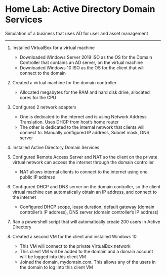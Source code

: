 # Home Lab: Active Directory Domain Services

Simulation of a business that uses AD for user and asset management

---

1. Installed VirtualBox for a virtual machine
    - Downloaded Windows Server 2019 ISO as the OS for the Domain Controller that contains an AD server, on the virtual machine
    - Downloaded Windows 10 ISO as the OS for the client that will connect to the domain

2. Created a virtual machine for the domain controller
    - Allocated megabytes for the RAM and hard disk drive, allocated cores for the CPU

3. Configured 2 network adapters
    - One is dedicated to the internet and is using Network Address Translation. Uses DHCP from host’s home router
    - The other is dedicated to the internal network that clients will connect to. Manually configured IP address, Subnet mask, DNS server

4. Installed Active Directory Domain Services

5. Configured Remote Access Server and NAT so the client on the private virtual network can access the internet through the domain controller
    - NAT allows internal clients to connect to the internet using one public IP address

6. Configured DHCP and DNS server on the domain controller, so the client virtual machine can automatically obtain an IP address, and connect to the internet
    - Configured DHCP scope, lease duration, default gateway (domain controller’s IP address), DNS server (domain controller’s IP address)

7. Ran a powershell script that will automatically create 200 users in Active Directory

8. Created a second VM for the client and installed Windows 10
    - This VM will connect to the private VirtualBox network
    - This client VM will be added to the domain and a domain account will be logged into this client VM
    - Joined the domain, mydomain.com. This allows any of the users in the domain to log into this client VM
